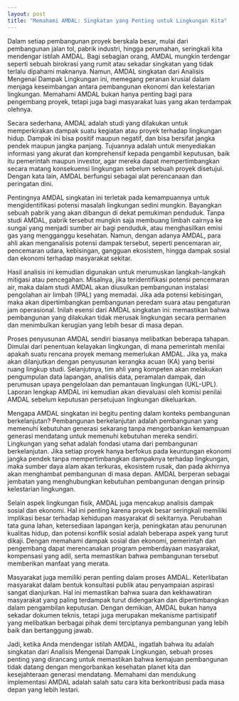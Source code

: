```yaml
---
layout: post
title: "Memahami AMDAL: Singkatan yang Penting untuk Lingkungan Kita"
---
```


Dalam setiap pembangunan proyek berskala besar, mulai dari pembangunan jalan tol, pabrik industri, hingga perumahan, seringkali kita mendengar istilah AMDAL. Bagi sebagian orang, AMDAL mungkin terdengar seperti sebuah birokrasi yang rumit atau sekadar singkatan yang tidak terlalu dipahami maknanya. Namun, AMDAL singkatan dari Analisis Mengenai Dampak Lingkungan ini, memegang peranan krusial dalam menjaga keseimbangan antara pembangunan ekonomi dan kelestarian lingkungan. Memahami AMDAL bukan hanya penting bagi para pengembang proyek, tetapi juga bagi masyarakat luas yang akan terdampak olehnya.

Secara sederhana, AMDAL adalah studi yang dilakukan untuk memperkirakan dampak suatu kegiatan atau proyek terhadap lingkungan hidup. Dampak ini bisa positif maupun negatif, dan bisa bersifat jangka pendek maupun jangka panjang. Tujuannya adalah untuk menyediakan informasi yang akurat dan komprehensif kepada pengambil keputusan, baik itu pemerintah maupun investor, agar mereka dapat mempertimbangkan secara matang konsekuensi lingkungan sebelum sebuah proyek disetujui. Dengan kata lain, AMDAL berfungsi sebagai alat perencanaan dan peringatan dini.

Pentingnya AMDAL singkatan ini terletak pada kemampuannya untuk mengidentifikasi potensi masalah lingkungan sedini mungkin. Bayangkan sebuah pabrik yang akan dibangun di dekat pemukiman penduduk. Tanpa studi AMDAL, pabrik tersebut mungkin saja membuang limbah cairnya ke sungai yang menjadi sumber air bagi penduduk, atau menghasilkan emisi gas yang mengganggu kesehatan. Namun, dengan adanya AMDAL, para ahli akan menganalisis potensi dampak tersebut, seperti pencemaran air, pencemaran udara, kebisingan, gangguan ekosistem, hingga dampak sosial dan ekonomi terhadap masyarakat sekitar.

Hasil analisis ini kemudian digunakan untuk merumuskan langkah-langkah mitigasi atau pencegahan. Misalnya, jika teridentifikasi potensi pencemaran air, maka dalam studi AMDAL akan diusulkan pembangunan instalasi pengolahan air limbah (IPAL) yang memadai. Jika ada potensi kebisingan, maka akan dipertimbangkan pembangunan peredam suara atau pengaturan jam operasional. Inilah esensi dari AMDAL singkatan ini: memastikan bahwa pembangunan yang dilakukan tidak merusak lingkungan secara permanen dan menimbulkan kerugian yang lebih besar di masa depan.

Proses penyusunan AMDAL sendiri biasanya melibatkan beberapa tahapan. Dimulai dari penentuan kelayakan lingkungan, di mana pemerintah menilai apakah suatu rencana proyek memang memerlukan AMDAL. Jika ya, maka akan dilanjutkan dengan penyusunan kerangka acuan (KA) yang berisi ruang lingkup studi. Selanjutnya, tim ahli yang kompeten akan melakukan pengumpulan data lapangan, analisis data, peramalan dampak, dan perumusan upaya pengelolaan dan pemantauan lingkungan (UKL-UPL). Laporan lengkap AMDAL ini kemudian akan dievaluasi oleh komisi penilai AMDAL sebelum keputusan persetujuan lingkungan dikeluarkan.

Mengapa AMDAL singkatan ini begitu penting dalam konteks pembangunan berkelanjutan? Pembangunan berkelanjutan adalah pembangunan yang memenuhi kebutuhan generasi sekarang tanpa mengorbankan kemampuan generasi mendatang untuk memenuhi kebutuhan mereka sendiri. Lingkungan yang sehat adalah fondasi utama dari pembangunan berkelanjutan. Jika setiap proyek hanya berfokus pada keuntungan ekonomi jangka pendek tanpa mempertimbangkan dampaknya terhadap lingkungan, maka sumber daya alam akan terkuras, ekosistem rusak, dan pada akhirnya akan menghambat pembangunan di masa depan. AMDAL berperan sebagai jembatan yang menghubungkan kebutuhan pembangunan dengan prinsip kelestarian lingkungan.

Selain aspek lingkungan fisik, AMDAL juga mencakup analisis dampak sosial dan ekonomi. Hal ini penting karena proyek besar seringkali memiliki implikasi besar terhadap kehidupan masyarakat di sekitarnya. Perubahan tata guna lahan, ketersediaan lapangan kerja, peningkatan atau penurunan kualitas hidup, dan potensi konflik sosial adalah beberapa aspek yang turut dikaji. Dengan memahami dampak sosial dan ekonomi, pemerintah dan pengembang dapat merencanakan program pemberdayaan masyarakat, kompensasi yang adil, serta memastikan bahwa pembangunan tersebut memberikan manfaat yang merata.

Masyarakat juga memiliki peran penting dalam proses AMDAL. Keterlibatan masyarakat dalam bentuk konsultasi publik atau penyampaian aspirasi sangat dianjurkan. Hal ini memastikan bahwa suara dan kekhawatiran masyarakat yang paling terdampak turut didengarkan dan dipertimbangkan dalam pengambilan keputusan. Dengan demikian, AMDAL bukan hanya sekadar dokumen teknis, tetapi juga merupakan mekanisme partisipatif yang melibatkan berbagai pihak demi terciptanya pembangunan yang lebih baik dan bertanggung jawab.

Jadi, ketika Anda mendengar istilah AMDAL, ingatlah bahwa itu adalah singkatan dari Analisis Mengenai Dampak Lingkungan, sebuah proses penting yang dirancang untuk memastikan bahwa kemajuan pembangunan tidak datang dengan mengorbankan kesehatan planet kita dan kesejahteraan generasi mendatang. Memahami dan mendukung implementasi AMDAL adalah salah satu cara kita berkontribusi pada masa depan yang lebih lestari.
